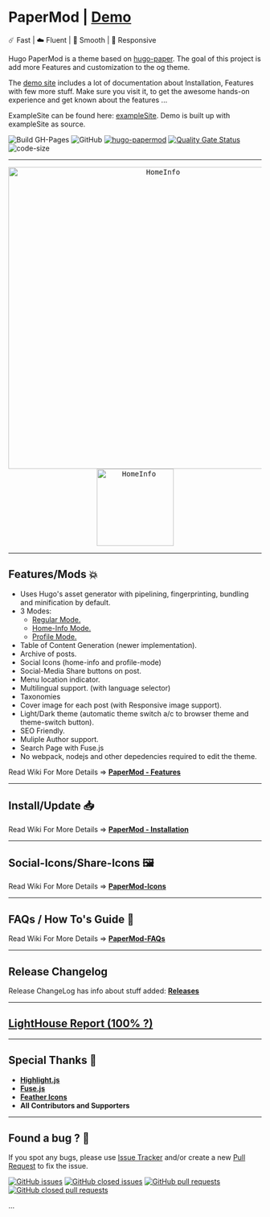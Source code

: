 # PaperMod | [Demo](https://adityatelange.github.io/hugo-PaperMod/)


☄️ Fast | ☁️ Fluent | 🌙 Smooth | 📱 Responsive

Hugo PaperMod is a theme based on [hugo-paper](https://github.com/nanxiaobei/hugo-paper).
The goal of this project is add more Features and customization to the og theme.

The [demo site](https://adityatelange.github.io/hugo-PaperMod/) includes a lot of documentation about Installation, Features with few more stuff. Make sure you visit it, to get the awesome hands-on experience and get known about the features ...

ExampleSite can be found here: [exampleSite](https://github.com/adityatelange/hugo-PaperMod/tree/exampleSite). Demo is built up with exampleSite as source.

![Build GH-Pages](https://github.com/adityatelange/hugo-PaperMod/workflows/Build%20GH-Pages/badge.svg)
![GitHub](https://img.shields.io/github/license/adityatelange/hugo-PaperMod)
[![hugo-papermod](https://img.shields.io/badge/Hugo--Themes-@PaperMod-blue)](https://themes.gohugo.io/hugo-papermod/)
[![Quality Gate Status](https://sonarcloud.io/api/project_badges/measure?project=adityatelange_hugo-PaperMod&metric=alert_status)](https://sonarcloud.io/dashboard?id=adityatelange_hugo-PaperMod)
![code-size](https://img.shields.io/github/languages/code-size/adityatelange/hugo-PaperMod)

---

<p align="center">
  <kbd><img width=600px src="https://raw.githubusercontent.com/adityatelange/hugo-PaperMod/exampleSite/content/posts/papermod/papermod-features/images/homeinfo.jpg" alt="HomeInfo" /></kbd>
  <kbd><img width=153px src="https://i.ibb.co/LNgGcrt/mobileview.png" alt="HomeInfo" /></kbd>
</p>

---

## Features/Mods 💥


-   Uses Hugo's asset generator with pipelining, fingerprinting, bundling and minification by default.
-   3 Modes:
    -   [Regular Mode.](https://github.com/adityatelange/hugo-PaperMod/wiki/Features#regular-mode-default-mode)
    -   [Home-Info Mode.](https://github.com/adityatelange/hugo-PaperMod/wiki/Features#home-info-mode)
    -   [Profile Mode.](https://github.com/adityatelange/hugo-PaperMod/wiki/Features#profile-mode)
-   Table of Content Generation (newer implementation).
-   Archive of posts.
-   Social Icons (home-info and profile-mode)
-   Social-Media Share buttons on post.
-   Menu location indicator.
-   Multilingual support. (with language selector)
-   Taxonomies
-   Cover image for each post (with Responsive image support).
-   Light/Dark theme (automatic theme switch a/c to browser theme and theme-switch button).
-   SEO Friendly.
-   Muliple Author support.
-   Search Page with Fuse.js
-   No webpack, nodejs and other depedencies required to edit the theme.

Read Wiki For More Details => **[PaperMod - Features](https://github.com/adityatelange/hugo-PaperMod/wiki/Features)**

---

## Install/Update 📥

Read Wiki For More Details => **[PaperMod - Installation](https://github.com/adityatelange/hugo-PaperMod/wiki/Installation)**

---

## Social-Icons/Share-Icons 🖼️

Read Wiki For More Details => **[PaperMod-Icons](https://github.com/adityatelange/hugo-PaperMod/wiki/Icons)**

---

## FAQs / How To's Guide 🙋

Read Wiki For More Details => **[PaperMod-FAQs](https://github.com/adityatelange/hugo-PaperMod/wiki/FAQs)**

---

## Release Changelog

Release ChangeLog has info about stuff added: **[Releases](https://github.com/adityatelange/hugo-PaperMod/releases)**

---

## [LightHouse Report (100% ?)](https://lighthouse-dot-webdotdevsite.appspot.com//lh/html?url=https%3A%2F%2Fadityatelange.github.io%2Fhugo-PaperMod%2F)

---

## Special Thanks 🌟

- [**Highlight.js**](https://github.com/highlightjs/highlight.js)
- [**Fuse.js**](https://github.com/krisk/fuse)
- [**Feather Icons**](https://github.com/feathericons/feather)
- **All Contributors and Supporters**
---

## Found a bug ? 🐞

If you spot any bugs, please use [Issue Tracker](https://github.com/adityatelange/hugo-PaperMod/issues) and/or
create a new [Pull Request](https://github.com/adityatelange/hugo-PaperMod/pulls) to fix the issue.

[![GitHub issues](https://img.shields.io/github/issues-raw/adityatelange/hugo-papermod)](https://github.com/adityatelange/hugo-PaperMod/issues?q=is%3Aopen)
[![GitHub closed issues](https://img.shields.io/github/issues-closed-raw/adityatelange/hugo-PaperMod)](https://github.com/adityatelange/hugo-PaperMod/issues?q=is%3Aissue+is%3Aclosed)
[![GitHub pull requests](https://img.shields.io/github/issues-pr-raw/adityatelange/hugo-papermod)](https://github.com/adityatelange/hugo-PaperMod/pulls?q=is%3Aopen+is%3Apr)
[![GitHub closed pull requests](https://img.shields.io/github/issues-pr-closed-raw/adityatelange/hugo-papermod)](https://github.com/adityatelange/hugo-PaperMod/pulls?q=is%3Apr+is%3Aclosed)


...
